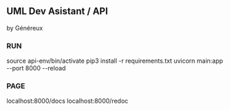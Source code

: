 ## UML Dev Asistant / API
by Généreux

### RUN
source api-env/bin/activate
pip3 install -r requirements.txt
uvicorn main:app --port 8000 --reload

### PAGE
localhost:8000/docs
localhost:8000/redoc
